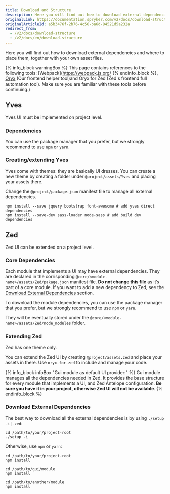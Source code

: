 ```yaml
---
title: Download and Structure
description: Here you will find out how to download external dependencies and where to place them, together with your own asset files.
originalLink: https://documentation.spryker.com/v2/docs/download-structure
originalArticleId: a5b3476f-2b76-4c56-ba6d-84521d5a232a
redirect_from:
  - /v2/docs/download-structure
  - /v2/docs/en/download-structure
---
```


Here you will find out how to download external dependencies and where to place them, together with your own asset files.

{% info_block warningBox %}
This page contains references to the following tools: [Webpack](https://webpack.js.org/
{% endinfo_block %}, [Oryx](/docs/scos/dev/developer-guides/201903.0/development-guide/front-end/zed/oryx-builder-overview-and-setup.html) (Our frontend helper tool)and Oryx for Zed (Zed's frontend full automation tool). Make sure you are familiar with these tools before continuing.)

## Yves
Yves UI must be implemented on project level.

### Dependencies
You can use the package manager that you prefer, but we strongly recommend to use `npm` or `yarn`.

### Creating/extending Yves
Yves come with themes: they are basically UI dresses.
You can create a new theme by creating a folder under `@project/assets/Yves` and placing your assets there.

Change the `@project/package.json` manifest file to manage all external dependencies.

```
npm install --save jquery bootstrap font-awesome # add yves direct dependencies
npm install --save-dev sass-loader node-sass # add build dev dependencies
```

## Zed
Zed UI can be extended on a project level.

### Core Dependencies
Each module that implements a UI may have external dependencies. They are declared in the corrisponding `@core/<module-name>/assets/Zed/pakage.json` manifest file. **Do not change this file** as it’s part of a core module. If you want to add a new dependency to Zed, see the [Download External Dependencies](/docs/scos/dev/developer-guides/201903.0/development-guide/front-end/legacy-demoshop/download-and-structure.html#core-dependencies)  section.

To download the module dependencies, you can use the package manager that you prefer, but we strongly recommend to use `npm` or `yarn`.

They will be eventually stored under the `@core/<module-name>/assets/Zed/node_modules` folder.

### Extending Zed
Zed has one theme only.

You can extend the Zed UI by creating `@project/assets.zed` and place your assets in there. Use `oryx-for-zed` to include and manage your code.

{% info_block infoBox "Gui module as default UI provider:" %}
Gui module manages all the dependencies needed in Zed. It provides the base structure for every module that implements a UI, and Zed Antelope configuration. **Be sure you have it in your project, otherwise Zed UI will not be available**.
{% endinfo_block %}

### Download External Dependencies
The best way to download all the external dependencies is by using `./setup -i|-zed`:

```
cd /path/to/your/project-root
./setup -i
```

Otherwise, use `npm` or `yarn`:

```
cd /path/to/your/project-root
npm install
```

```
cd /path/to/gui/module 
npm install
```

```
cd /path/to/another/module 
npm install
```
